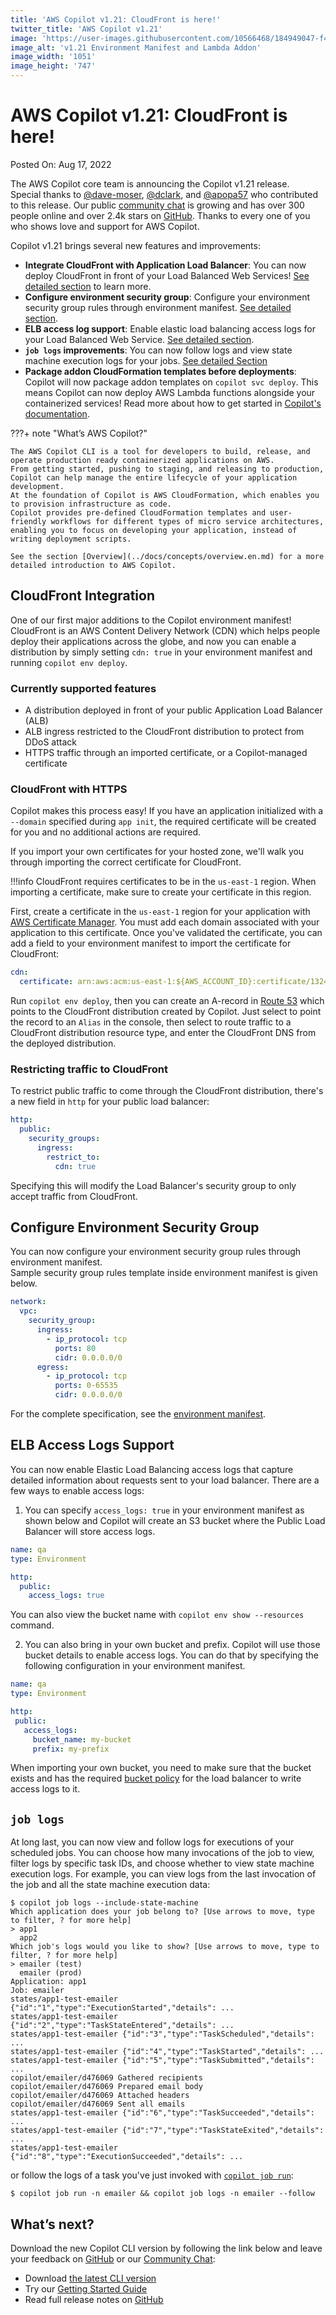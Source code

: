 ```yaml
---
title: 'AWS Copilot v1.21: CloudFront is here!'
twitter_title: 'AWS Copilot v1.21'
image: 'https://user-images.githubusercontent.com/10566468/184949047-f4f173ae-0b29-47fd-8c0b-14a212029587.png'
image_alt: 'v1.21 Environment Manifest and Lambda Addon'
image_width: '1051'
image_height: '747'
---
```


# AWS Copilot v1.21: CloudFront is here!

Posted On: Aug 17, 2022

The AWS Copilot core team is announcing the Copilot v1.21 release.  
Special thanks to [@dave-moser](https://github.com/dave-moser), [@dclark](https://github.com/dclark), and [@apopa57](https://github.com/apopa57) who contributed to this release.
Our public [сommunity сhat](https://gitter.im/aws/copilot-cli) is growing and has over 300 people online and over 2.4k stars on [GitHub](http://github.com/aws/copilot-cli/).
Thanks to every one of you who shows love and support for AWS Copilot.

Copilot v1.21 brings several new features and improvements:

- **Integrate CloudFront with Application Load Balancer**: You can now deploy CloudFront in front of your Load Balanced Web Services! [See detailed section](#cloudfront-integration) to learn more.
- **Configure environment security group**: Configure your environment security group rules through environment manifest. [See detailed section](#configure-environment-security-group).
- **ELB access log support**: Enable elastic load balancing access logs for your Load Balanced Web Service. [See detailed section](#elb-access-logs-support).
- **`job logs` improvements**: You can now follow logs and view state machine execution logs for your jobs. [See detailed Section](#job-logs)
- **Package addon CloudFormation templates before deployments**: Copilot will now package addon templates on `copilot svc deploy`. This means Copilot can now deploy AWS Lambda functions alongside your containerized services! Read more about how to get started in [Copilot's documentation](../docs/developing/addons/package.en.md).

???+ note "What’s AWS Copilot?"

    The AWS Copilot CLI is a tool for developers to build, release, and operate production ready containerized applications on AWS.
    From getting started, pushing to staging, and releasing to production, Copilot can help manage the entire lifecycle of your application development.
    At the foundation of Copilot is AWS CloudFormation, which enables you to provision infrastructure as code.
    Copilot provides pre-defined CloudFormation templates and user-friendly workflows for different types of micro service architectures,
    enabling you to focus on developing your application, instead of writing deployment scripts.

    See the section [Overview](../docs/concepts/overview.en.md) for a more detailed introduction to AWS Copilot.

## CloudFront Integration

One of our first major additions to the Copilot environment manifest! CloudFront is an AWS Content Delivery Network (CDN) which helps people deploy their applications across the globe, and now you can enable a distribution by simply setting `cdn: true` in your environment manifest and running `copilot env deploy`.

### Currently supported features
- A distribution deployed in front of your public Application Load Balancer (ALB)
- ALB ingress restricted to the CloudFront distribution to protect from DDoS attack
- HTTPS traffic through an imported certificate, or a Copilot-managed certificate

### CloudFront with HTTPS
Copilot makes this process easy! If you have an application initialized with a `--domain` specified during `app init`, the required certificate will be created for you and no additional actions are required. 

If you import your own certificates for your hosted zone, we'll walk you through importing the correct certificate for CloudFront.

!!!info
    CloudFront requires certificates to be in the `us-east-1` region. When importing a certificate, make sure to create your certificate in this region.

First, create a certificate in the `us-east-1` region for your application with [AWS Certificate Manager](https://aws.amazon.com/certificate-manager/). You must add each domain associated with your application to this certificate. Once you've validated the certificate, you can add a field to your environment manifest to import the certificate for CloudFront:
```yaml
cdn:
  certificate: arn:aws:acm:us-east-1:${AWS_ACCOUNT_ID}:certificate/13245665-h74x-4ore-jdnz-avs87dl11jd
```
Run `copilot env deploy`, then you can create an A-record in [Route 53](https://aws.amazon.com/route53/) which points to the CloudFront distribution created by Copilot. Just select to point the record to an `Alias` in the console, then select to route traffic to a CloudFront distribution resource type, and enter the CloudFront DNS from the deployed distribution. 

### Restricting traffic to CloudFront
To restrict public traffic to come through the CloudFront distribution, there's a new field in `http` for your public load balancer:
```yaml
http:
  public:
    security_groups:
      ingress:
        restrict_to:
          cdn: true
```
Specifying this will modify the Load Balancer's security group to only accept traffic from CloudFront.

## Configure Environment Security Group
You can now configure your environment security group rules through environment manifest.   
Sample security group rules template inside environment manifest is given below.
```yaml
network:
  vpc:
    security_group:
      ingress:
        - ip_protocol: tcp
          ports: 80
          cidr: 0.0.0.0/0
      egress:
        - ip_protocol: tcp
          ports: 0-65535
          cidr: 0.0.0.0/0
```
For the complete specification, see the [environment manifest](../docs/manifest/environment.en.md#network-vpc-security-group).

## ELB Access Logs Support
You can now enable Elastic Load Balancing access logs that capture detailed information about requests sent to your load balancer.
There are a few ways to enable access logs:

1. You can specify `access_logs: true` in your environment manifest as shown below and Copilot will create an S3 bucket where the Public Load Balancer will store access logs.
```yaml
name: qa
type: Environment

http:
  public:
    access_logs: true 
```
You can also view the bucket name with `copilot env show --resources` command.

2. You can also bring in your own bucket and prefix. Copilot will use those bucket details to enable access logs.
   You can do that by specifying the following configuration in your environment manifest.
```yaml
name: qa
type: Environment

http:
 public:
   access_logs:
     bucket_name: my-bucket
     prefix: my-prefix
```
When importing your own bucket, you need to make sure that the bucket exists and has the required [bucket policy](https://docs.aws.amazon.com/elasticloadbalancing/latest/classic/enable-access-logs.html#attach-bucket-policy) for the load balancer to
write access logs to it.

## `job logs`
At long last, you can now view and follow logs for executions of your scheduled jobs. 
You can choose how many invocations of the job to view, filter logs by specific task IDs, and choose whether to view state machine execution logs. 
For example, you can view logs from the last invocation of the job and all the state machine execution data:
```console
$ copilot job logs --include-state-machine
Which application does your job belong to? [Use arrows to move, type to filter, ? for more help]
> app1
  app2
Which job's logs would you like to show? [Use arrows to move, type to filter, ? for more help]
> emailer (test)
  emailer (prod)
Application: app1
Job: emailer
states/app1-test-emailer {"id":"1","type":"ExecutionStarted","details": ...
states/app1-test-emailer {"id":"2","type":"TaskStateEntered","details": ...
states/app1-test-emailer {"id":"3","type":"TaskScheduled","details": ...
states/app1-test-emailer {"id":"4","type":"TaskStarted","details": ...
states/app1-test-emailer {"id":"5","type":"TaskSubmitted","details": ...
copilot/emailer/d476069 Gathered recipients
copilot/emailer/d476069 Prepared email body 
copilot/emailer/d476069 Attached headers
copilot/emailer/d476069 Sent all emails
states/app1-test-emailer {"id":"6","type":"TaskSucceeded","details": ...
states/app1-test-emailer {"id":"7","type":"TaskStateExited","details": ...
states/app1-test-emailer {"id":"8","type":"ExecutionSucceeded","details": ...

```
or follow the logs of a task you've just invoked with [`copilot job run`](../docs/commands/job-run.en.md):
```console
$ copilot job run -n emailer && copilot job logs -n emailer --follow
```
## What’s next?

Download the new Copilot CLI version by following the link below and leave your feedback on [GitHub](https://github.com/aws/copilot-cli/) or our [Community Chat](https://gitter.im/aws/copilot-cli):

- Download [the latest CLI version](../docs/getting-started/install.en.md)
- Try our [Getting Started Guide](../docs/getting-started/first-app-tutorial.en.md)
- Read full release notes on [GitHub](https://github.com/aws/copilot-cli/releases/tag/v1.21.0)
